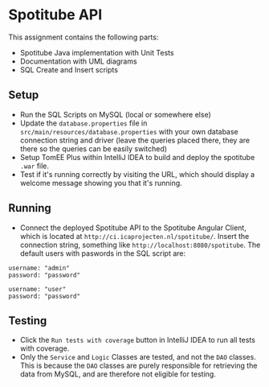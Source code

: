 # Spotitube API 
This assignment contains the following parts:
* Spotitube Java implementation with Unit Tests
* Documentation with UML diagrams
* SQL Create and Insert scripts

## Setup
* Run the SQL Scripts on MySQL (local or somewhere else)
* Update the `database.properties` file in `src/main/resources/database.properties` with your own database connection string and driver (leave the queries placed there, they are there so the queries can be easily switched)
* Setup TomEE Plus within IntelliJ IDEA to build and deploy the spotitube `.war` file.
* Test if it's running correctly by visiting the URL, which should display a welcome message showing you that it's running.

## Running
* Connect the deployed Spotitube API to the Spotitube Angular Client, which is located at `http://ci.icaprojecten.nl/spotitube/`. Insert the connection string, something like `http://localhost:8080/spotitube`. The default users with paswords in the SQL script are: 

```
username: "admin"
password: "password"

username: "user"
password: "password"
```

## Testing
* Click the `Run tests with coverage` button in IntelliJ IDEA to run all tests with coverage.
* Only the `Service` and `Logic` Classes are tested, and not the `DAO` classes. This is because the `DAO` classes are purely responsible for retrieving the data from MySQL, and are therefore not eligible for testing.
